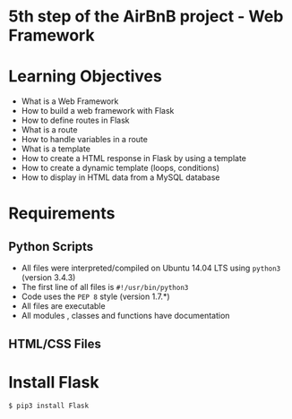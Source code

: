 # 5th step of the AirBnB project - Web Framework
# Learning Objectives
* What is a Web Framework
* How to build a web framework with Flask
* How to define routes in Flask
* What is a route
* How to handle variables in a route
* What is a template
* How to create a HTML response in Flask by using a template
* How to create a dynamic template (loops, conditions)
* How to display in HTML data from a MySQL database
# Requirements
## Python Scripts
* All files were interpreted/compiled on Ubuntu 14.04 LTS using ```python3``` (version 3.4.3)
* The first line of all files is ```#!/usr/bin/python3```
* Code uses the ```PEP 8``` style (version 1.7.*)
* All files are executable
* All modules , classes and functions have documentation
## HTML/CSS Files
# Install Flask
```$ pip3 install Flask```